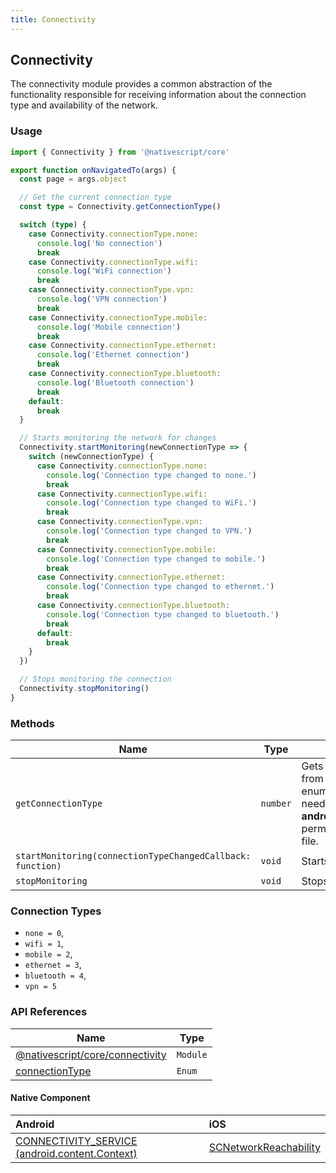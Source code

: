 ```yaml
---
title: Connectivity
---
```


## Connectivity

The connectivity module provides a common abstraction of the functionality responsible for receiving information about the connection type and availability of the network.

### Usage

```typescript
import { Connectivity } from '@nativescript/core'

export function onNavigatedTo(args) {
  const page = args.object

  // Get the current connection type
  const type = Connectivity.getConnectionType()

  switch (type) {
    case Connectivity.connectionType.none:
      console.log('No connection')
      break
    case Connectivity.connectionType.wifi:
      console.log('WiFi connection')
      break
    case Connectivity.connectionType.vpn:
      console.log('VPN connection')
      break
    case Connectivity.connectionType.mobile:
      console.log('Mobile connection')
      break
    case Connectivity.connectionType.ethernet:
      console.log('Ethernet connection')
      break
    case Connectivity.connectionType.bluetooth:
      console.log('Bluetooth connection')
      break
    default:
      break
  }

  // Starts monitoring the network for changes
  Connectivity.startMonitoring(newConnectionType => {
    switch (newConnectionType) {
      case Connectivity.connectionType.none:
        console.log('Connection type changed to none.')
        break
      case Connectivity.connectionType.wifi:
        console.log('Connection type changed to WiFi.')
        break
      case Connectivity.connectionType.vpn:
        console.log('Connection type changed to VPN.')
        break
      case Connectivity.connectionType.mobile:
        console.log('Connection type changed to mobile.')
        break
      case Connectivity.connectionType.ethernet:
        console.log('Connection type changed to ethernet.')
        break
      case Connectivity.connectionType.bluetooth:
        console.log('Connection type changed to bluetooth.')
        break
      default:
        break
    }
  })

  // Stops monitoring the connection
  Connectivity.stopMonitoring()
}
```

### Methods

| Name                                                       | Type     | Description                                                                                                                                                                                                                                                 |
| ---------------------------------------------------------- | -------- | ----------------------------------------------------------------------------------------------------------------------------------------------------------------------------------------------------------------------------------------------------------- |
| `getConnectionType`                                        | `number` | Gets the type of connection. Returns a value from the `connectivityModule.connectionType` enumeration. To use this method on Android you need to have the **android.permission.ACCESS_NETWORK_STATE** permission added to the **AndroidManifest.xml** file. |
| `startMonitoring(connectionTypeChangedCallback: function)` | `void`   | Starts monitoring the connection type.                                                                                                                                                                                                                      |
| `stopMonitoring`                                           | `void`   | Stops monitoring the connection type.                                                                                                                                                                                                                       |

### Connection Types

- `none = 0`,
- `wifi = 1`,
- `mobile = 2`,
- `ethernet = 3`,
- `bluetooth = 4`,
- `vpn = 5`

### API References

| Name                                                                                                     | Type     |
| -------------------------------------------------------------------------------------------------------- | -------- |
| [@nativescript/core/connectivity](https://docs.nativescript.org/api-reference/modules.html#connectivity) | `Module` |
| [connectionType](https://docs.nativescript.org/api-reference/modules.html#connectivity)                  | `Enum`   |

#### Native Component

| Android                                                                                                           | iOS                                                                                                              |
| :---------------------------------------------------------------------------------------------------------------- | :--------------------------------------------------------------------------------------------------------------- |
| [CONNECTIVITY_SERVICE (android.content.Context)](https://developer.android.com/reference/android/content/Context) | [SCNetworkReachability](https://developer.apple.com/documentation/systemconfiguration/scnetworkreachability-g7d) |
